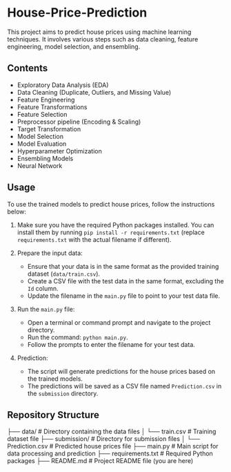 # House-Price-Prediction

This project aims to predict house prices using machine learning techniques. It involves various steps such as data cleaning, feature engineering, model selection, and ensembling.

## Contents

- Exploratory Data Analysis (EDA)
- Data Cleaning (Duplicate, Outliers, and Missing Value)
- Feature Engineering
- Feature Transformations
- Feature Selection
- Preprocessor pipeline (Encoding & Scaling)
- Target Transformation
- Model Selection
- Model Evaluation
- Hyperparameter Optimization
- Ensembling Models
- Neural Network

## Usage

To use the trained models to predict house prices, follow the instructions below:

1. Make sure you have the required Python packages installed. You can install them by running `pip install -r requirements.txt` (replace `requirements.txt` with the actual filename if different).

2. Prepare the input data:
   - Ensure that your data is in the same format as the provided training dataset (`data/train.csv`).
   - Create a CSV file with the test data in the same format, excluding the `Id` column.
   - Update the filename in the `main.py` file to point to your test data file.

3. Run the `main.py` file:
   - Open a terminal or command prompt and navigate to the project directory.
   - Run the command: `python main.py`.
   - Follow the prompts to enter the filename for your test data.

4. Prediction:
   - The script will generate predictions for the house prices based on the trained models.
   - The predictions will be saved as a CSV file named `Prediction.csv` in the `submission` directory.

## Repository Structure
├── data/ # Directory containing the data files
│ └── train.csv # Training dataset file
├── submission/ # Directory for submission files
│ └── Prediction.csv # Predicted house prices file
├── main.py # Main script for data processing and prediction
├── requirements.txt # Required Python packages
├── README.md # Project README file (you are here)
